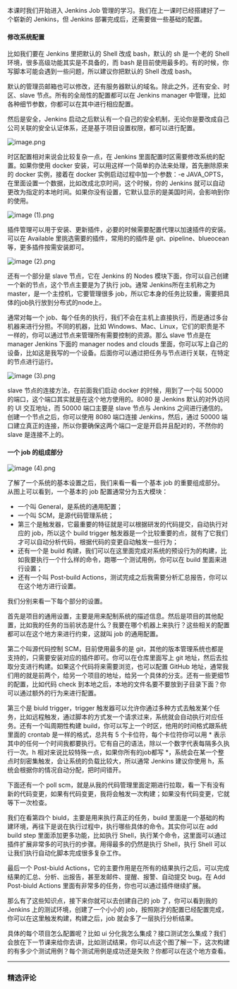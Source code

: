 <p>本课时我们开始进入 Jenkins Job 管理的学习。我们在上一课时已经搭建好了一个崭新的 Jenkins，但 Jenkins 部署完成后，还需要做一些基础的配置。</p>
<h4>修改系统配置</h4>
<p>比如我们要在 Jenkins 里把默认的 Shell 改成 bash，默认的 sh 是一个老的 Shell 环境，很多高级功能其实是不具备的，而 bash 是目前使用最多的。有的时候，你写脚本可能会遇到一些问题，所以建议你把默认的 Shell 改成 bash。</p>
<p>默认的管理员邮箱也可以修改，还有服务器默认的域名。除此之外，还有安全、时区、slave 节点。所有的全局性的配置都可以在 Jenkins manager 中管理，比如各种细节参数，你都可以在其中进行相应配置。</p>
<p>然后是安全，Jenkins 启动之后默认有一个自己的安全机制，无论你是要改成自己公司关联的安全认证体系，还是基于项目设置权限，都可以进行配置。</p>
<p><img src="https://s0.lgstatic.com/i/image/M00/0E/D8/Ciqc1F7GV2OAC29ZAAGVjgHtjWQ238.png" alt="image.png"></p>
<p>时区配置相对来说会比较复杂一点，在 Jenkins 里面配置时区需要修改系统的配置。如果你使用 docker 安装，可以用这样一个简单的办法来处理，首先删除原来的 docker 实例，接着在 docker 实例启动过程中加一个参数：-e JAVA_OPTS，在里面设置一个数据，比如改成北京时间，这个时候，你的 Jenkins 就可以自动更改为指定的本地时间。如果你没有设置，它默认显示的是美国时间，会影响到你的使用。</p>
<p><img src="https://s0.lgstatic.com/i/image/M00/0E/E4/CgqCHl7GV2yAJ_KVAAFGA_fzlXE743.png" alt="image (1).png"></p>
<p>插件管理可以用于安装、更新插件，必要的时候需要配置代理以加速插件的安装。可以在 Available 里挑选需要的插件，常用的的插件是 git、pipeline、blueocean等，更多插件按需安装即可。</p>
<p><img src="https://s0.lgstatic.com/i/image/M00/0E/D8/Ciqc1F7GV3SADKBKAAG86XgJj0g712.png" alt="image (2).png"></p>
<p>还有一个部分是 slave 节点，它在 Jenkins 的 Nodes 模块下面，你可以自己创建一个新的节点，这个节点主要是为了执行 job。通常 Jenkins所在主机称之为 master，是一个主控机，它要管理很多 job，所以它本身的任务比较重，需要把具体的job执行放到分布式的node上。</p>
<p>通常对每一个 job、每个任务的执行，我们不会在主机上直接执行，而是通过多台机器来进行分担。不同的机器，比如 Windows、Mac、Linux，它们的职责是不一样的，你可以通过节点来管理所有需要控制的资源。那么 slave 节点是在 manager Jenkins 下面的 manager nodes and clouds 里面，你可以写上自己的设备，比如这是我写的一个设备。后面你可以通过把任务与节点进行关联，在特定的节点进行运行。</p>
<p><img src="https://s0.lgstatic.com/i/image/M00/0E/E4/CgqCHl7GV3yAB9M7AAJkJgTs8Eg515.png" alt="image (3).png"></p>
<p>slave 节点的连接方法，在前面我们启动 docker 的时候，用到了一个叫 50000 的端口，这个端口其实就是在这个地方使用的。8080 是 Jenkins 默认的对外访问的 UI 交互地址，而 50000 端口主要是 slave 节点与 Jenkins 之间进行通信的。创建一个节点之后，你可以使用 8080 端口连接 Jenkins，然后，通过 50000 端口建立真正的连接，所以你要确保这两个端口一定是开启并且配对的，不然你的 slave 是连接不上的。</p>
<h4>一个 job 的组成部分</h4>
<p><img src="https://s0.lgstatic.com/i/image/M00/0E/E4/CgqCHl7GV4OAJUdSAAFnYw4JkGE523.png" alt="image (4).png"></p>
<p>了解了一个系统的基本设置之后，我们来看一看一个基本 job 的重要组成部分。从图上可以看到，一个基本的 job 配置通常分为五大模块：</p>
<ul>
<li>一个叫 General，是系统的通用配置；</li>
<li>一个叫 SCM，是源代码管理系统；</li>
<li>第三个是触发器，它最重要的特征就是可以根据研发的代码提交，自动执行对应的 job，所以这个 build trigger 触发器是一个比较重要的点，就有了它我们才可以自动分析代码，根据代码的变更自动触发一些行为；</li>
<li>还有一个是 build 构建，我们可以在这里面完成对系统的预设行为的构建，比如我要执行一个什么样的命令，跑哪一个测试用例，你可以在 build 里面来进行设置；</li>
<li>还有一个叫 Post-build Actions，测试完成之后我需要分析汇总报告，你可以在这个地方进行设置。</li>
</ul>
<p>我们分别来看一下每个部分的设置。</p>
<p>首先是项目的通用设置，主要是用来配制系统的描述信息。然后是项目的其他配置，比如我的任务的当前状态是什么？我要在哪个机器上来执行？这些相关的配置都可以在这个地方来进行约束，这就叫 job 的通用配置。</p>
<p>第二个叫源代码控制 SCM，目前使用最多的是 git，其他的版本管理系统也都是支持的，只需要安装对应的插件即可。你可以在仓库里面写上 git 地址，然后去拉取分支进行构建。如果这个代码将来需要浏览，也可以配置 GitHub 地址，通常我们用的就是前两个，给另一个项目的地址，给另一个具体的分支。还有一些更细节的配置，比如代码 check 到本地之后，本地的文件名要不要放到子目录下面？你可以通过额外的行为来进行配置。</p>
<p>第三个是 biuld trigger，trigger 触发器可以允许你通过多种方式去触发某个任务，比如远程触发，通过脚本的方式发一个请求过来，系统就会自动执行对应任务。还有一个叫周期性构建 build，你可以写上一个时区，他用的时间格式跟系统里面的 crontab 是一样的格式，总共有 5 个卡位符，每个卡位符你可以用 * 表示其中的任何一个时间我都要执行。它有自己的语法，除以一个数字代表每隔多久执行一次。h 相对来说比较特殊一点，如果你所有的job都写 *，系统会在某一个整点时刻密集触发，会让系统的负载比较大，所以通常 Jenkins 建议你使用 h，系统会根据你的情况自动分配，把时间错开。</p>
<p>下面还有一个 poll scm，就是从我的代码管理里面定期进行拉取，看一下有没有新的代码变更，如果有代码变更，我将会触发一次构建；如果没有代码变更，它就等下一次检查。</p>
<p>我们在看第四个 biuld，主要是用来执行真正的任务，build 里面是一个基础的构建环境，再往下是说在执行过程中，执行哪些具体的命令。其实你可以在 add build step 里面添加更多功能，比如执行 Shell，执行某个命令，这里面可以通过插件扩展非常多的可执行的步骤。用得最多的仍然是执行 Shell，执行 Shell 可以让我们执行自动化脚本完成很多复杂工作。</p>
<p>最后一个 Post-biuld Actions，它的主要作用是在所有的结果执行之后，可以完成结果的汇总、分析、出报告，甚至发邮件、提醒、报警、自动提交 bug。在 Add  Post-biuld Actions 里面有非常多的任务，你也可以通过插件继续扩展。</p>
<p>那么有了这些知识点，接下来你就可以去创建自己的 job 了，你可以看到我的 Jenkins 上的测试环境，创建了一个小小的 job，按照刚才的配置已经配置完成，你可以在这里触发构建，构建之后，job 就会多了一层执行分析结果。</p>
<p>具体的每个项目怎么配置呢？比如 ui 分化我怎么集成？接口测试怎么集成？我们会放在下一节课来给你去讲，比如测试结果，你可以点这个图了解一下，这次构建的有多少个测试用例？每个测试用例是成功还是失败？你都可以在这个地方查看。</p>

---

### 精选评论


